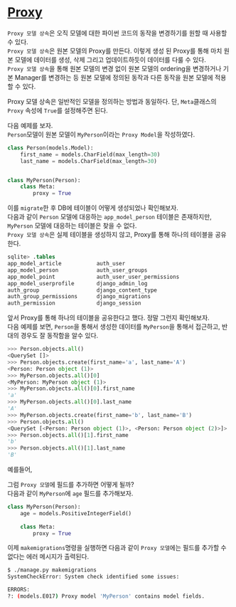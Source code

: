 # [Proxy](https://docs.djangoproject.com/en/2.1/topics/db/models/#proxy-models)

`Proxy 모델 상속`은 오직 모델에 대한 파이썬 코드의 동작을 변경하기를 원할 때 사용할 수 있다.  
`Proxy 모델 상속`은 원본 모델의 Proxy를 만든다. 이렇게 생성 된 Proxy를 통해 마치 원본 모델에 데이터를 생성, 삭제 그리고 업데이트하듯이 데이터를 다룰 수 있다.  
`Proxy 모델 상속`을 통해 원본 모델의 변경 없이 원본 모델의 ordering을 변경하거나 기본 Manager를 변경하는 등 원본 모델에 정의된 동작과 다른 동작을 원본 모델에 적용할 수 있다.  

Proxy 모델 상속은 일반적인 모델을 정의하는 방법과 동일하다. 단, `Meta`클래스의 `Proxy` 속성에 `True`를 설정해주면 된다.  

다음 예제를 보자.  
`Person`모델이 원본 모델이 `MyPerson`이라는 `Proxy Model`을 작성하였다.  

```python
class Person(models.Model):
    first_name = models.CharField(max_length=30)
    last_name = models.CharField(max_length=30)


class MyPerson(Person):
    class Meta:
        proxy = True
```

이를 `migrate`한 후 DB에 테이블이 어떻게 생성되었나 확인해보자.  
다음과 같이 `Person` 모델에 대응하는 `app_model_person` 테이블은 존재하지만, `MyPerson` 모델에 대응하는 테이블은 찾을 수 없다.  
`Proxy 모델 상속`은 실제 테이블을 생성하지 않고, Proxy를 통해 하나의 테이블을 공유한다. 

```sql
sqlite> .tables
app_model_article           auth_user
app_model_person            auth_user_groups
app_model_point             auth_user_user_permissions
app_model_userprofile       django_admin_log
auth_group                  django_content_type
auth_group_permissions      django_migrations
auth_permission             django_session
```

앞서 Proxy를 통해 하나의 테이블을 공유한다고 했다. 정말 그런지 확인해보자.  
다음 예제를 보면, `Person`을 통해서 생성한 데이터를 `MyPerson`을 통해서 접근하고, 반대의 경우도 잘 동작함을 알수 있다. 

```python
>>> Person.objects.all()
<QuerySet []>
>>> Person.objects.create(first_name='a', last_name='A')
<Person: Person object (1)>
>>> MyPerson.objects.all()[0]
<MyPerson: MyPerson object (1)>
>>> MyPerson.objects.all()[0].first_name
'a'
>>> MyPerson.objects.all()[0].last_name
'A'
>>> MyPerson.objects.create(first_name='b', last_name='B')
>>> Person.objects.all()
<QuerySet [<Person: Person object (1)>, <Person: Person object (2)>]>
>>> Person.objects.all()[1].first_name
'b'
>>> Person.objects.all()[1].last_name
'B'
```

예를들어, 

그럼 `Proxy 모델`에 필드를 추가하면 어떻게 될까?   
다음과 같이 `MyPerson`에 `age` 필드를 추가해보자. 

```python
class MyPerson(Person):
    age = models.PositiveIntegerField()
    
    class Meta:
        proxy = True
```

이제 `makemigrations`명령을 실행하면 다음과 같이 `Proxy 모델`에는 필드를 추가할 수 없다는 에러 메시지가 출력된다. 

```bash
$ ./manage.py makemigrations
SystemCheckError: System check identified some issues:

ERRORS:
?: (models.E017) Proxy model 'MyPerson' contains model fields.
```

